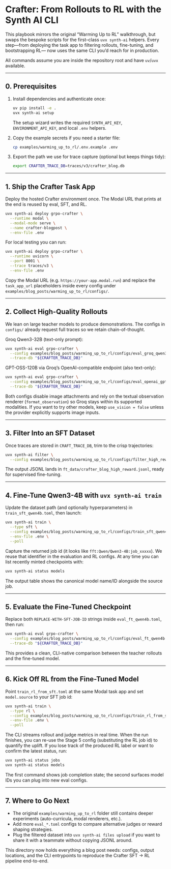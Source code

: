 # Crafter: From Rollouts to RL with the Synth AI CLI

This playbook mirrors the original “Warming Up to RL” walkthrough, but swaps the bespoke scripts for the first–class `uvx synth-ai` helpers. Every step—from deploying the task app to filtering rollouts, fine-tuning, and bootstrapping RL— now uses the same CLI you’d reach for in production.

All commands assume you are inside the repository root and have `uv`/`uvx` available.

---

## 0. Prerequisites

1. Install dependencies and authenticate once:
   ```bash
   uv pip install -e .
   uvx synth-ai setup
   ```
   The setup wizard writes the required `SYNTH_API_KEY`, `ENVIRONMENT_API_KEY`, and local `.env` helpers.

2. Copy the example secrets if you need a starter file:
   ```bash
   cp examples/warming_up_to_rl/.env.example .env
   ```

3. Export the path we use for trace capture (optional but keeps things tidy):
   ```bash
   export CRAFTER_TRACE_DB=traces/v3/crafter_blog.db
   ```

---

## 1. Ship the Crafter Task App

Deploy the hosted Crafter environment once. The Modal URL that prints at the end is reused by eval, SFT, and RL.

```bash
uvx synth-ai deploy grpo-crafter \
  --runtime modal \
  --modal-mode serve \
  --name crafter-blogpost \
  --env-file .env
```

For local testing you can run:

```bash
uvx synth-ai deploy grpo-crafter \
  --runtime uvicorn \
  --port 8001 \
  --trace traces/v3 \
  --env-file .env
```

Copy the Modal URL (e.g. `https://your-app.modal.run`) and replace the `task_app_url` placeholders inside every config under `examples/blog_posts/warming_up_to_rl/configs/`.

---

## 2. Collect High-Quality Rollouts

We lean on large teacher models to produce demonstrations. The configs in `configs/` already request full traces so we retain chain-of-thought.

 Groq Qwen3-32B (text-only prompt):
```bash
uvx synth-ai eval grpo-crafter \
  --config examples/blog_posts/warming_up_to_rl/configs/eval_groq_qwen32b.toml \
  --trace-db "${CRAFTER_TRACE_DB}"
```

 GPT-OSS-120B via Groq’s OpenAI-compatible endpoint (also text-only):
```bash
uvx synth-ai eval grpo-crafter \
  --config examples/blog_posts/warming_up_to_rl/configs/eval_openai_gpt_oss_120b.toml \
  --trace-db "${CRAFTER_TRACE_DB}"
```

 Both configs disable image attachments and rely on the textual observation renderer (`format_observation`) so Groq stays within its supported modalities. If you want to try other models, keep `use_vision = false` unless the provider explicitly supports image inputs.

---

## 3. Filter Into an SFT Dataset

Once traces are stored in `CRAFT_TRACE_DB`, trim to the crisp trajectories:

```bash
uvx synth-ai filter \
  --config examples/blog_posts/warming_up_to_rl/configs/filter_high_reward_dataset.toml
```

The output JSONL lands in `ft_data/crafter_blog_high_reward.jsonl`, ready for supervised fine-tuning.

---

## 4. Fine-Tune Qwen3-4B with `uvx synth-ai train`

Update the dataset path (and optionally hyperparameters) in `train_sft_qwen4b.toml`, then launch:

```bash
uvx synth-ai train \
  --type sft \
  --config examples/blog_posts/warming_up_to_rl/configs/train_sft_qwen4b.toml \
  --env-file .env \
  --poll
```

Capture the returned job id (it looks like `fft:Qwen/Qwen3-4B:job_xxxxx`). We reuse that identifier in the evaluation and RL configs.
At any time you can list recently minted checkpoints with:

```bash
uvx synth-ai status models
```

The output table shows the canonical model name/ID alongside the source job.

---

## 5. Evaluate the Fine-Tuned Checkpoint

Replace both `REPLACE-WITH-SFT-JOB-ID` strings inside `eval_ft_qwen4b.toml`, then run:

```bash
uvx synth-ai eval grpo-crafter \
  --config examples/blog_posts/warming_up_to_rl/configs/eval_ft_qwen4b.toml \
  --trace-db "${CRAFTER_TRACE_DB}"
```

This provides a clean, CLI-native comparison between the teacher rollouts and the fine-tuned model.

---

## 6. Kick Off RL from the Fine-Tuned Model

Point `train_rl_from_sft.toml` at the same Modal task app and set `model.source` to your SFT job id:

```bash
uvx synth-ai train \
  --type rl \
  --config examples/blog_posts/warming_up_to_rl/configs/train_rl_from_sft.toml \
  --env-file .env \
  --poll
```

The CLI streams rollout and judge metrics in real time. When the run finishes, you can re-use the Stage 5 config (substituting the RL job id) to quantify the uplift.
If you lose track of the produced RL label or want to confirm the latest status, run:

```bash
uvx synth-ai status jobs
uvx synth-ai status models
```

The first command shows job completion state; the second surfaces model IDs you can plug into new eval configs.

---

## 7. Where to Go Next

- The original `examples/warming_up_to_rl` folder still contains deeper experiments (auto-curricula, modal renderers, etc.).
- Add more `eval_*.toml` configs to compare alternative judges or reward shaping strategies.
- Plug the filtered dataset into `uvx synth-ai files upload` if you want to share it with a teammate without copying JSONL around.

This directory now holds everything a blog post needs: configs, output locations, and the CLI entrypoints to reproduce the Crafter SFT → RL pipeline end-to-end.
